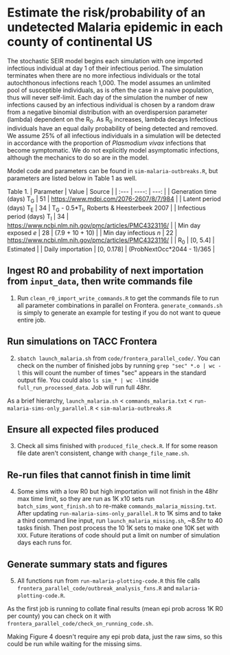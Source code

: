 # Estimate the risk/probability of an undetected Malaria epidemic in each county of continental US

The stochastic SEIR model begins each simulation with one imported infectious individual at day 1 of their infectious period. The simulation terminates when there are no more infectious individuals or the total autochthonous infections reach 1,000. The model assumes an unlimited pool of susceptible individuals, as is often the case in a naive population, thus will never self-limit. Each day of the simulation the number of new infections caused by an infectious individual is chosen by a random draw from a negative binomial distribution with an overdispersion parameter (lambda) dependent on the R<sub>0</sub>. As R<sub>0</sub> increases, lambda decays  Infectious individuals have an equal daily probability of being detected and removed. We assume 25% of all infectious individuals in a simulation will be detected in accordance with the proportion of *Plasmodium vivax* infections that become symptomatic. We do not explicitly model asymptomatic infections, although the mechanics to do so are in the model. 

Model code and parameters can be found in `sim-malaria-outbreaks.R`, but parameters are listed below in Table 1 as well.



Table 1. 
| Parameter   | Value  | Source   |
| :---        | ----:  |     ---: |
| Generation time (days) T<sub>G</sub>    | 51          | https://www.mdpi.com/2076-2607/8/7/984   |
| Latent period (days) T<sub>E</sub>      | 34          | T<sub>G</sub> - 0.5\*T<sub>I</sub>, Roberts & Heesterbeek 2007      |
| Infectious period (days) T<sub>I</sub>  | 34          | https://www.ncbi.nlm.nih.gov/pmc/articles/PMC4323116/   |
| Min day exposed *e*                     | 28          | (7.9 + 10 + 10)      |
| Min day infectious *n*                  | 22          | https://www.ncbi.nlm.nih.gov/pmc/articles/PMC4323116/   |
| R<sub>0</sub>                           | [0, 5.4]    | Estimated     |
| Daily importation                       | [0, 0.178]  | (ProbNextOcc\*2044 - 1)/365   |

## Ingest R0 and probability of next importation from `input_data`, then write commands file
1. Run `clean_r0_import_write_commands.R` to get the commands file to run all parameter combinations in parallel on Frontera. `generate_commands.sh` is simply to generate an example for testing if you do not want to queue entire job. 

## Run simulations on TACC Frontera
2. `sbatch launch_malaria.sh` from `code/frontera_parallel_code/`. You can check on the number of finished jobs by running `grep "sec" *.o | wc -l` this will count the number of times "sec" appears in the standard output file. You could also `ls sim_* | wc -l`inside `full_run_processed_data`. Job will run full 48hr.

As a brief hierarchy, `launch_malaria.sh` < `commands_malaria.txt` < `run-malaria-sims-only_parallel.R` < `sim-malaria-outbreaks.R`

## Ensure all expected files produced
3. Check all sims finished with `produced_file_check.R`. If for some reason file date aren't consistent, change with `change_file_name.sh`.

## Re-run files that cannot finish in time limit
4. Some sims with a low R0 but high importation will not finish in the 48hr max time limit, so they are run as 1K x10 sets
run `batch_sims_wont_finish.sh` to re-make `commands_malaria_missing.txt`. After updating `run-malaria-sims-only_parallel.R` to 1K sims and to take a third command line input, run `launch_malaria_missing.sh`, ~8.5hr to 40 tasks finish. Then post process the 10 1K sets to make one 10K set with `XXX`. Future iterations of code should put a limit on number of simulation days each runs for.

## Generate summary stats and figures
5. All functions run from `run-malaria-plotting-code.R` this file calls `frontera_parallel_code/outbreak_analysis_fxns.R` and `malaria-plotting-code.R`.

As the first job is running to collate final results (mean epi prob across 1K R0 per county) you can check on it with `frontera_parallel_code/check_on_running_code.sh`. 

Making Figure 4 doesn't require any epi prob data, just the raw sims, so this could be run while waiting for the missing sims.


















